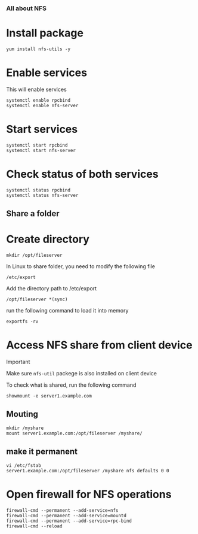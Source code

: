 ### All about NFS

# Install package 
```
yum install nfs-utils -y
```
# Enable services
This will enable services 
```
systemctl enable rpcbind
systemctl enable nfs-server
```
# Start services
```
systemctl start rpcbind
systemctl start nfs-server
```
# Check status of both services 
```
systemctl status rpcbind
systemctl status nfs-server
```

## Share a folder
# Create directory 
```
mkdir /opt/fileserver
```
In Linux to share folder, you need to modify the following file
```
/etc/export
```
Add the directory path to /etc/export
```
/opt/fileserver *(sync)
```
run the following command to load it into memory
```
exportfs -rv
```

# Access NFS share from client device
> [!IMPORTANT]
> Make sure `nfs-util` packege is also installed on client device 

To check what is shared, run the following command 
```
showmount -e server1.example.com

```
## Mouting

```
mkdir /myshare
mount server1.example.com:/opt/fileserver /myshare/
```
## make it permanent
```
vi /etc/fstab
server1.example.com:/opt/fileserver /myshare nfs defaults 0 0
```
# Open firewall for NFS operations
```
firewall-cmd --permanent --add-service=nfs
firewall-cmd --permanent --add-service=mountd
firewall-cmd --permanent --add-service=rpc-bind
firewall-cmd --reload
```

